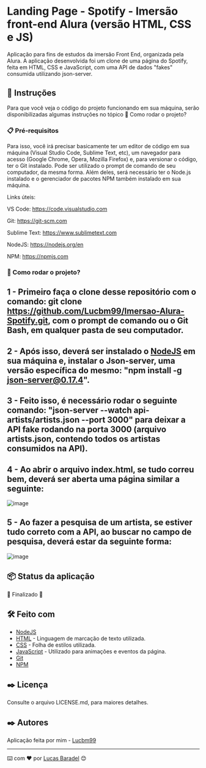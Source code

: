 # Landing Page - Spotify - Imersão front-end Alura (versão HTML, CSS e JS)
Aplicação para fins de estudos da imersão Front End, organizada pela Alura. A aplicação desenvolvida foi um clone de uma página do Spotify, feita em HTML, CSS e JavaScript, com uma API de dados "fakes" consumida utilizando json-server.


## 🚀 Instruções 
Para que você veja o código do projeto funcionando em sua máquina, serão disponibilizadas algumas instruções no tópico 🔧 Como rodar o projeto? 

### 📋 Pré-requisitos
Para isso, você irá precisar basicamente ter um editor de código em sua máquina (Visual Studio Code, Sublime Text, etc), um navegador para acesso (Google Chrome, Opera, Mozilla Firefox) e, para versionar o código, ter o Git instalado. Pode ser utilizado o prompt de comando de seu computador, da mesma forma. Além deles, será necessário ter o Node.js instalado e o gerenciador de pacotes NPM também instalado em sua máquina.

Links úteis: 

VS Code: https://code.visualstudio.com

Git: https://git-scm.com

Sublime Text: https://www.sublimetext.com

NodeJS: https://nodejs.org/en

NPM: https://npmjs.com


### 🔧 Como rodar o projeto? 

## 1 - Primeiro faça o clone desse repositório com o comando: git clone https://github.com/Lucbm99/Imersao-Alura-Spotify.git, com o prompt de comando ou o Git Bash, em qualquer pasta de seu computador.

## 2 - Após isso, deverá ser instalado o [NodeJS](https://nodejs.org/en/) em sua máquina e, instalar o Json-server, uma versão específica do mesmo: "npm install -g json-server@0.17.4".

## 3 - Feito isso, é necessário rodar o seguinte comando: "json-server --watch api-artists/artists.json --port 3000" para deixar a API fake rodando na porta 3000 (arquivo artists.json, contendo todos os artistas consumidos na API).

## 4 - Ao abrir o arquivo index.html, se tudo correu bem, deverá ser aberta uma página similar a seguinte:

![image](https://github.com/Lucbm99/Imersao-Alura-Spotify/assets/45500959/f58e98e9-9dce-4840-afac-09b3bf5123b6)


## 5 - Ao fazer a pesquisa de um artista, se estiver tudo correto com a API, ao buscar no campo de pesquisa, deverá estar da seguinte forma:

![image](https://github.com/Lucbm99/Imersao-Alura-Spotify/assets/45500959/c8d87775-ae54-4332-a784-6cbe438cec1b)


## 📦 Status da aplicação

🚧 Finalizado 🚧


## 🛠️ Feito com
* [NodeJS](https://nodejs.org/en/)
* [HTML](https://developer.mozilla.org/pt-BR/docs/Web/HTML) - Linguagem de marcação de texto utilizada.
* [CSS](https://developer.mozilla.org/pt-BR/docs/Web/CSS) - Folha de estilos utilizada.
* [JavaScript](https://developer.mozilla.org/pt-BR/docs/Web/JavaScript) - Utilizado para animações e eventos da página. 
* [Git](https://git-scm.com/downloads)
* [NPM](https://npmjs.com/)


## ✒️ Licença 
Consulte o arquivo LICENSE.md, para maiores detalhes.

## ✒️ Autores
Aplicação feita por mim - [Lucbm99](https://github.com/Lucbm99)



---
⌨️ com ❤️ por [Lucas Baradel](https://github.com/Lucbm99) 😊
